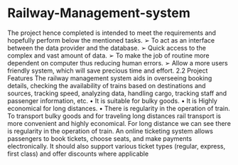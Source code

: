 # Railway-Management-system
The project hence completed is intended to meet the requirements and hopefully perform 
below the mentioned tasks. 
➢ To act as an interface between the data provider and the database. 
➢ Quick access to the complex and vast amount of data. 
➢ To make the job of routine more dependent on computer thus reducing human 
errors. 
➢ Allow a more users friendly system, which will save precious time and effort. 
2.2 Project Features 
The railway management system aids in overseeing booking details, checking the availability of 
trains based on destinations and sources, tracking speed, analyzing data, handling cargo, 
tracking staff and passenger information, etc. 
•  It is suitable for bulky goods. 
•  It is Highly economical for long distances. 
• There is regularity in the operation of train. To transport bulky goods and for traveling 
long distances rail transport is more convenient and highly economical. For long distance 
we can see there is regularity in the operation of train. 
An online ticketing system allows passengers to book tickets, choose seats, and make payments 
electronically. It should also support various ticket types (regular, express, first class) and offer 
discounts where applicable
